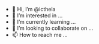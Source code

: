 - 👋 Hi, I’m @icthela
- 👀 I’m interested in ...
- 🌱 I’m currently learning ...
- 💞️ I’m looking to collaborate on ...
- 📫 How to reach me ...

<!---
icthela/icthela is a ✨ special ✨ repository because its `README.md` (this file) appears on your GitHub profile.
You can click the Preview link to take a look at your changes.
--->
